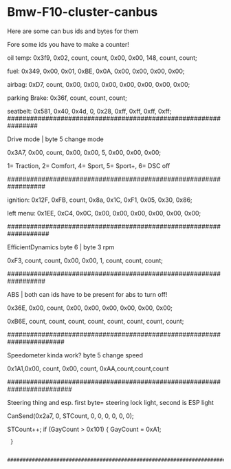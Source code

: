 # Bmw-F10-cluster-canbus
Here are some can bus ids and bytes for them

Fore some ids you have to make a counter!


oil temp: 0x3f9, 0x02, count, count, 0x00, 0x00, 148, count, count;

fuel: 0x349, 0x00, 0x01, 0xBE, 0x0A, 0x00, 0x00, 0x00, 0x00;

airbag: 0xD7, count, 0x00, 0x00, 0x00, 0x00, 0x00, 0x00, 0x00;

parking Brake: 0x36f, count, count, count;

seatbelt: 0x581, 0x40, 0x4d, 0, 0x28, 0xff, 0xff, 0xff, 0xff;
################################################################

Drive mode | byte 5 change mode

0x3A7, 0x00, count, 0x00, 0x00, 5, 0x00, 0x00, 0x00;

1= Traction, 2= Comfort, 4= Sport, 5= Sport+, 6= DSC off

##################################################################


ignition: 0x12F, 0xFB, count, 0x8a, 0x1C, 0xF1, 0x05, 0x30, 0x86;

left menu: 0x1EE, 0xC4, 0x0C, 0x00, 0x00, 0x00, 0x00, 0x00, 0x00;

###################################################################

EfficientDynamics  byte 6 | byte 3 rpm


  0xF3, count, count, 0x00, 0x00, 1, count, count, count;
  
  
  ##################################################################
  
  ABS | both can ids have to be present for abs to turn off!
  
  
  0x36E, 0x00, count, 0x00, 0x00, 0x00, 0x00, 0x00, 0x00;
  
  0xB6E, count, count, count, count, count, count, count, count;
  
  #######################################################################

  Speedometer     kinda work?                byte 5 change speed


  0x1A1,0x00, count, 0x00, count, 0xAA,count,count,count
  
  
  #########################################################################
  
  Steering thing and esp. first byte= steering lock light, second is ESP light
  
   CanSend(0x2a7, 0, STCount, 0, 0, 0, 0, 0, 0);
   
   
 
   
   STCount++;
     if (GayCount > 0x101)
     {
         GayCount = 0xA1;
         
      
     }
  
    
    ###########################################################################
  
  
  
  
  
  
  
  
  
  






